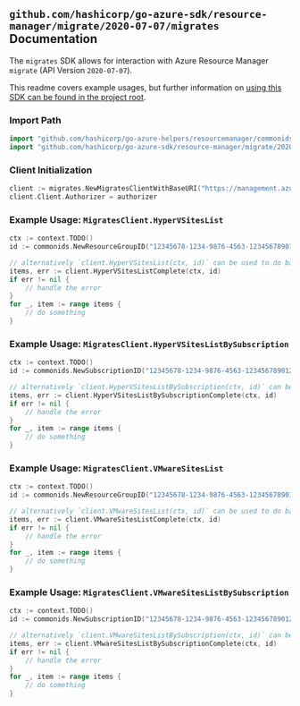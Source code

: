 
## `github.com/hashicorp/go-azure-sdk/resource-manager/migrate/2020-07-07/migrates` Documentation

The `migrates` SDK allows for interaction with Azure Resource Manager `migrate` (API Version `2020-07-07`).

This readme covers example usages, but further information on [using this SDK can be found in the project root](https://github.com/hashicorp/go-azure-sdk/tree/main/docs).

### Import Path

```go
import "github.com/hashicorp/go-azure-helpers/resourcemanager/commonids"
import "github.com/hashicorp/go-azure-sdk/resource-manager/migrate/2020-07-07/migrates"
```


### Client Initialization

```go
client := migrates.NewMigratesClientWithBaseURI("https://management.azure.com")
client.Client.Authorizer = authorizer
```


### Example Usage: `MigratesClient.HyperVSitesList`

```go
ctx := context.TODO()
id := commonids.NewResourceGroupID("12345678-1234-9876-4563-123456789012", "example-resource-group")

// alternatively `client.HyperVSitesList(ctx, id)` can be used to do batched pagination
items, err := client.HyperVSitesListComplete(ctx, id)
if err != nil {
	// handle the error
}
for _, item := range items {
	// do something
}
```


### Example Usage: `MigratesClient.HyperVSitesListBySubscription`

```go
ctx := context.TODO()
id := commonids.NewSubscriptionID("12345678-1234-9876-4563-123456789012")

// alternatively `client.HyperVSitesListBySubscription(ctx, id)` can be used to do batched pagination
items, err := client.HyperVSitesListBySubscriptionComplete(ctx, id)
if err != nil {
	// handle the error
}
for _, item := range items {
	// do something
}
```


### Example Usage: `MigratesClient.VMwareSitesList`

```go
ctx := context.TODO()
id := commonids.NewResourceGroupID("12345678-1234-9876-4563-123456789012", "example-resource-group")

// alternatively `client.VMwareSitesList(ctx, id)` can be used to do batched pagination
items, err := client.VMwareSitesListComplete(ctx, id)
if err != nil {
	// handle the error
}
for _, item := range items {
	// do something
}
```


### Example Usage: `MigratesClient.VMwareSitesListBySubscription`

```go
ctx := context.TODO()
id := commonids.NewSubscriptionID("12345678-1234-9876-4563-123456789012")

// alternatively `client.VMwareSitesListBySubscription(ctx, id)` can be used to do batched pagination
items, err := client.VMwareSitesListBySubscriptionComplete(ctx, id)
if err != nil {
	// handle the error
}
for _, item := range items {
	// do something
}
```
